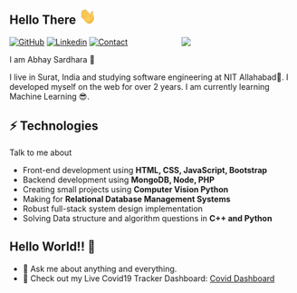 <h2> Hello There <img src="https://raw.githubusercontent.com/ABSphreak/ABSphreak/master/gifs/Hi.gif" width="30px"></h2>

<img align="right" src="https://github.com/rajput2107/rajput2107/blob/master/Assets/Developer.gif" width='200'/>

[![GitHub](https://img.shields.io/badge/SUPPORT%20AT-GITHUB-blue?style=for-the-badge&logo=github)](https://github.com/Abhaysardhara) [![Linkedin](https://img.shields.io/badge/MY%20PROFILE-Linkedin-blue?style=for-the-badge&logo=github)](https://www.linkedin.com/in/abhaysardhara7675/) 
 [![Contact](https://img.shields.io/badge/CONTACT-GMAIL-yellow?style=for-the-badge&logo=gmail&logoColor=white)](mailto:abhaysardhara7675@gmail.com)
 
I am Abhay Sardhara 🧔

I live in Surat, India and studying software engineering at NIT Allahabad🏫. I developed myself on the web for over 2 years. I am currently learning Machine Learning 😎.

## ⚡ Technologies
Talk to me about
- Front-end development using **HTML, CSS, JavaScript, Bootstrap**
- Backend development using **MongoDB, Node, PHP**
- Creating small projects using **Computer Vision Python**
- Making for **Relational Database Management Systems**
- Robust full-stack system design implementation
- Solving Data structure and algorithm questions in **C++ and Python**

## Hello World!! 🤔
- 💬 Ask me about anything and everything.
- 🎯 Check out my Live Covid19 Tracker Dashboard: [Covid Dashboard](http://covid19-tracker-abhay.herokuapp.com/)
